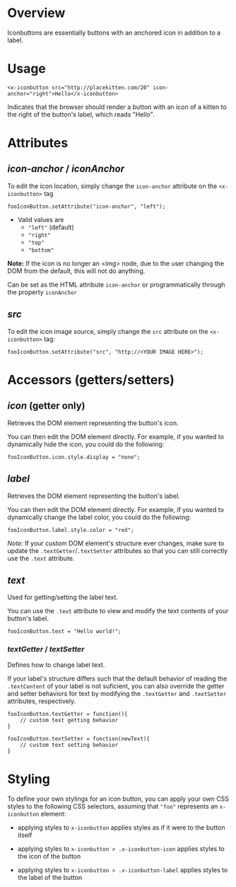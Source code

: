 # Overview

Iconbuttons are essentially buttons with an anchored icon in addition to a label.

# Usage

    <x-iconbutton src="http://placekitten.com/20" icon-anchor="right">Hello</x-iconbutton>
    
Indicates that the browser should render a button with an icon of a kitten to the right of the
button's label, which reads "Hello".


# Attributes

## ___icon-anchor___ / ___iconAnchor___
To edit the icon location, simply change the `icon-anchor` attribute on the `<x-iconbutton>` tag

    fooIconButton.setAttribute("icon-anchor", "left");

- Valid values are
    - `"left"` (default)
    - `"right"`
    - `"top"`
    - `"bottom"`    
    
__Note:__ If the icon is no longer an &lt;img&gt; node, due to the user changing the DOM from the default, this will not do anything.

Can be set as the HTML attribute `icon-anchor` or programmatically through the property `iconAnchor` 

## ___src___
To edit the icon image source, simply change the `src` attribute on the `<x-iconbutton>` tag:

    fooIconButton.setAttribute("src", "http://<YOUR IMAGE HERE>");
    

# Accessors (getters/setters)

## ___icon___ (getter only)

Retrieves the DOM element representing the button's icon.
    
You can then edit the DOM element directly. For example, if you wanted to dynamically hide
the icon, you could do the following:

    fooIconButton.icon.style.display = "none";
    

## ___label___

Retrieves the DOM element representing the button's label.

You can then edit the DOM element directly. For example, if you wanted to dynamically change the label
color, you could do the following:

    fooIconButton.label.style.color = "red";
    
_Note:_ If your custom DOM element's structure ever changes, make sure to update the `.textGetter`/`.textSetter` attributes so that you can still correctly use the `.text` attribute.
    
## ___text___
Used for getting/setting the label text.

You can use the `.text` attribute to view and modify the text contents of your button's label.

    fooIconButton.text = "Hello world!";
   
### ___textGetter___ / ___textSetter___

Defines how to change label text.

If your label's structure differs such that the default behavior of reading the `.textContent` of your label is not suficient, you can also
override the getter and setter behaviors for text by modifying the `.textGetter` and `.textSetter` attributes, respectively.

    fooIconButton.textGetter = function(){
        // custom text getting behavior
    }
    
    fooIconButton.textSetter = function(newText){
        // custom text setting behavior
    }

    
# Styling

To define your own stylings for an icon button, you can apply your own CSS styles to
the following CSS selectors, assuming that `"foo"` represents an `x-iconbutton` element:

* applying styles to `x-iconbutton` applies styles as if it were to the button itself

* applying styles to `x-iconbutton > .x-iconbutton-icon` applies styles to the icon of the
  button

* applying styles to `x-iconbutton > .x-iconbutton-label` applies styles to the label of the
  button

